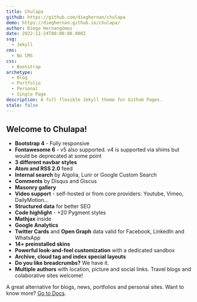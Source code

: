 ```yaml
---
title: Chulapa
github: https://github.com/dieghernan/chulapa
demo: https://dieghernan.github.io/chulapa/
author: Diego Hernangómez
date: 2022-11-24T00:00:00.000Z
ssg:
  - Jekyll
cms:
  - No CMS
css:
  - Bootstrap
archetype:
  - Blog
  - Portfolio
  - Personal
  - Single Page
description: A full flexible Jekyll theme for Github Pages.
stale: false
---
```


## Welcome to Chulapa!

-  **Bootstrap 4** - Fully responsive
-  **Fontawesome 6** - v5 also supported. v4 is supported via shims but would be deprecated at some point
-  **3 different navbar styles**
-  **Atom and RSS 2.0** feed
-  **Internal search** by Algolia, Lunr or Google Custom Search
-  **Comments** by Disqus and Giscus
-  **Masonry gallery**
-  **Video support** - self-hosted or from core providers: Youtube, Vimeo, DailyMotion...
-  **Structured data** for better SEO
-  **Code highlight** - +20 Pygment styles
- **Mathjax** inside
-  **Google Analytics**
-  **Twitter Cards** and **Open Graph** data valid for Facebook, LinkedIn and WhatsApp
-  **14+ preinstalled skins**
-  **Powerful look-and-feel customization** with a dedicated sandbox
-  **Archive, cloud tag and index special layouts**
-  **Do you like breadcrumbs?** We have it.
-  **Multiple authors** with location, picture and social links. Travel blogs and colaborative sites welcome!

A great alternative for blogs, news, portfolios and personal sites. Want to know more? [Go to Docs](https://dieghernan.github.io/chulapa/docs/01-install).
